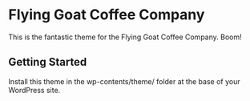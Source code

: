Flying Goat Coffee Company
===

This is the fantastic theme for the Flying Goat Coffee Company. Boom!

Getting Started
---------------

Install this theme in the wp-contents/theme/ folder at the base of your WordPress site.